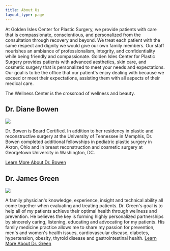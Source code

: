 ```yaml
---
title: About Us
layout_type: page
---
```

At Golden Isles Center for Plastic Surgery, we provide patients with care that is compassionate, conscientious, and personalized from the consultation through recovery and beyond. We treat each patient with the same respect and dignity we would give our own family members. Our staff nourishes an ambiance of professionalism, integrity, and confidentiality while being friendly and compassionate.  Golden Isles Center for Plastic Surgery provides patients with advanced aesthetics, skin care, and cosmetic surgery that is personalized to meet your needs and expectations. Our goal is to be the office that our patient's enjoy dealing with because we exceed or meet their expectations, assisting them with all aspects of their medical care.

The Wellness Center is the crossroad of wellness and beauty.

## Dr. Diane Bowen

![](/images/drbowen-standing.jpg)

Dr. Bowen is Board Certified. In addition to her residency in plastic and reconstructive surgery at the University of Tennessee in Memphis, Dr. Bowen completed additional fellowships in pediatric plastic surgery in Akron, Ohio and in breast reconstruction and cosmetic surgery at Georgetown University in Washington, DC.

[Learn More About Dr. Bowen](/drdianebowen)

## Dr. James Green

![](/images/DrJamesWGreeneMDFAAFP_4015_162.png)

A family physician's knowledge, experience, insight and technical ability all come together when evaluating and treating patients. Dr. Green's goal is to help all of my patients achieve their optimal health through wellness and prevention. He believes the key is forming highly personalized partnerships by sincerely caring, listening, educating and advocating for my patients. His family medicine practice allows me to share my passion for prevention, men's and women's health issues, cardiovascular disease, diabetes, hypertension, obesity, thyroid disease and gastrointestinal health.
[Learn More About Dr. Green](/drjamesgreen)
